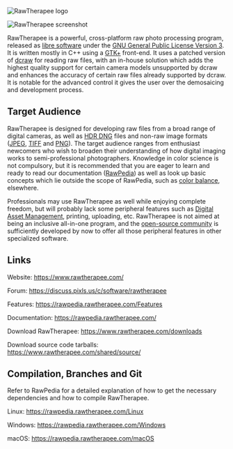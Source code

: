<picture>
  <source media="(prefers-color-scheme: dark)" srcset="https://raw.githubusercontent.com/RawTherapee/RawTherapee/dev/rtdata/images/rt-logo-text-white.svg">
  <source media="(prefers-color-scheme: light)" srcset="https://raw.githubusercontent.com/RawTherapee/RawTherapee/dev/rtdata/images/rt-logo-text-black.svg">
  <img alt="RawTherapee logo" src="[https://user-images.githubusercontent.com/25423296/163456779-a8556205-d0a5-45e2-ac17-42d089e3c3f8.png](https://raw.githubusercontent.com/RawTherapee/RawTherapee/dev/rtdata/images/rt-logo-text-black.svg)">
</picture>

![RawTherapee screenshot](http://rawtherapee.com/images/carousel/100_rt59_provence_local_maskxxx.jpg)

RawTherapee is a powerful, cross-platform raw photo processing program, released as [libre software](https://en.wikipedia.org/wiki/Free_software) under the [GNU General Public License Version 3](https://opensource.org/licenses/gpl-3.0.html). It is written mostly in C++ using a [GTK+](https://www.gtk.org) front-end. It uses a patched version of [dcraw](https://www.dechifro.org/dcraw/) for reading raw files, with an in-house solution which adds the highest quality support for certain camera models unsupported by dcraw and enhances the accuracy of certain raw files already supported by dcraw. It is notable for the advanced control it gives the user over the demosaicing and development process.

## Target Audience

RawTherapee is designed for developing raw files from a broad range of digital cameras, as well as [HDR DNG](https://helpx.adobe.com/photoshop/digital-negative.html) files and non-raw image formats ([JPEG](https://en.wikipedia.org/wiki/JPEG), [TIFF](https://en.wikipedia.org/wiki/Tagged_Image_File_Format) and [PNG](https://en.wikipedia.org/wiki/Portable_Network_Graphics)). The target audience ranges from enthusiast newcomers who wish to broaden their understanding of how digital imaging works to semi-professional photographers. Knowledge in color science is not compulsory, but it is recommended that you are eager to learn and ready to read our documentation ([RawPedia](https://rawpedia.rawtherapee.com/)) as well as look up basic concepts which lie outside the scope of RawPedia, such as [color balance](https://en.wikipedia.org/wiki/Color_balance), elsewhere.

Professionals may use RawTherapee as well while enjoying complete freedom, but will probably lack some peripheral features such as [Digital Asset Management](https://en.wikipedia.org/wiki/Digital_asset_management), printing, uploading, etc. RawTherapee is not aimed at being an inclusive all-in-one program, and the [open-source community](https://en.wikipedia.org/wiki/Open-source_movement) is sufficiently developed by now to offer all those peripheral features in other specialized software.

## Links

Website:
https://www.rawtherapee.com/

Forum:
https://discuss.pixls.us/c/software/rawtherapee

Features:
https://rawpedia.rawtherapee.com/Features

Documentation:
https://rawpedia.rawtherapee.com/

Download RawTherapee:
https://www.rawtherapee.com/downloads

Download source code tarballs:
https://www.rawtherapee.com/shared/source/

## Compilation, Branches and Git
Refer to RawPedia for a detailed explanation of how to get the necessary dependencies and how to compile RawTherapee.

Linux:
https://rawpedia.rawtherapee.com/Linux

Windows:
https://rawpedia.rawtherapee.com/Windows

macOS:
https://rawpedia.rawtherapee.com/macOS
